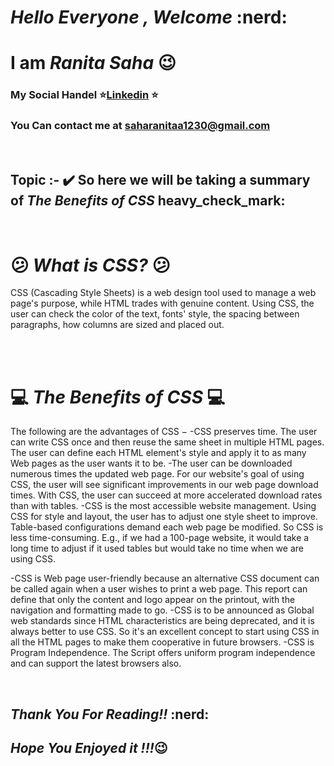 # ***Hello Everyone , Welcome*** :nerd:

<brr>

# **I am ***Ranita Saha***** :wink:
### My Social Handel :star:[Linkedin](https://www.linkedin.com/in/suitcase_full_of_sunshine/) :star:
### You Can contact me at saharanitaa1230@gmail.com

<br>

## Topic :- :heavy_check_mark: So here we will be taking a summary of ***The Benefits of CSS*** heavy_check_mark:
<br>

# :confused: ***What is CSS?*** :confused:
 
 CSS (Cascading Style Sheets) is a web design tool used to manage a web page's purpose, while HTML trades with genuine content.
 Using CSS, the user can check the color of the text, fonts' style, the spacing between paragraphs, how columns are sized and placed out.
 
<br>

<br>

# :computer: ***The Benefits of CSS*** :computer:

  The following are the advantages of CSS −
-CSS preserves time. The user can write CSS once and then reuse the same sheet in multiple HTML pages. The user can define each HTML element's style and apply it to as many Web pages as the user wants it to be.
-The user can be downloaded numerous times the updated web page. For our website's goal of using CSS, the user will see significant improvements in our web page download times. With CSS, the user can succeed at more accelerated download rates than with tables.
-CSS is the most accessible website management. Using CSS for style and layout, the user has to adjust one style sheet to improve. Table-based configurations demand each web page be modified. So CSS is less time-consuming. E.g., if we had a 100-page website, it would take a long time to adjust if it used tables but would take no time when we are using CSS.

-CSS is Web page user-friendly because an alternative CSS document can be called again when a user wishes to print a web page. This report can define that only the content and logo appear on the printout, with the navigation and formatting made to go.
-CSS is to be announced as Global web standards since HTML characteristics are being deprecated, and it is always better to use CSS. So it's an excellent concept to start using CSS in all the HTML pages to make them cooperative in future browsers.
-CSS is Program Independence. The Script offers uniform program independence and can support the latest browsers also.



<br>


## ***Thank You For Reading!!*** :nerd:
## ***Hope You Enjoyed it !!!***:wink:
